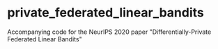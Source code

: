 # private_federated_linear_bandits
Accompanying code for the NeurIPS 2020 paper "Differentially-Private Federated Linear Bandits"

